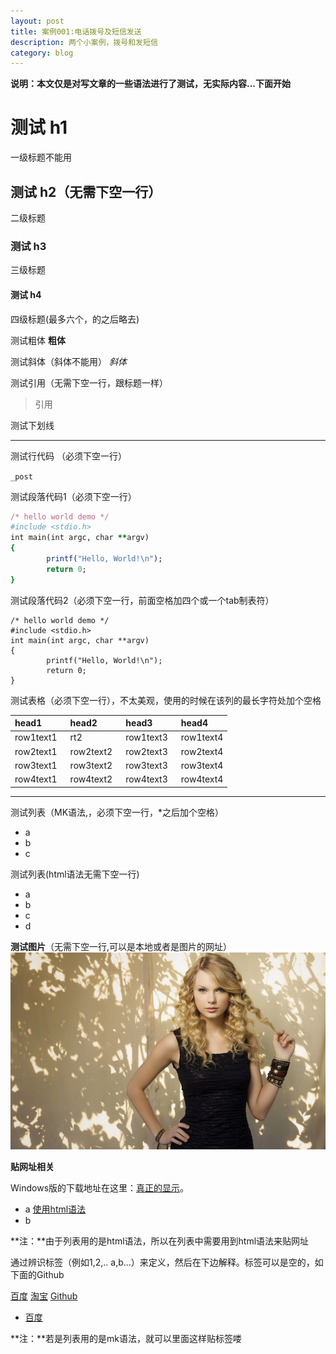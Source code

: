 ```yaml
---
layout: post
title: 案例001:电话拨号及短信发送
description: 两个小案例，拨号和发短信
category: blog
---
```


**说明：本文仅是对写文章的一些语法进行了测试，无实际内容...下面开始**

# 测试 h1
一级标题不能用

## 测试 h2（无需下空一行）
二级标题

### 测试 h3
三级标题

#### 测试 h4
四级标题(最多六个，的之后略去)

测试粗体
**粗体**

测试斜体（斜体不能用）
*斜体*

测试引用（无需下空一行，跟标题一样）
>引用

测试下划线
- - - 

测试行代码 （必须下空一行）

`_post`

测试段落代码1（必须下空一行）

```ruby
/* hello world demo */
#include <stdio.h>
int main(int argc, char **argv)
{
        printf("Hello, World!\n");
        return 0;
}
```

测试段落代码2（必须下空一行，前面空格加四个或一个tab制表符）

    /* hello world demo */
    #include <stdio.h>
    int main(int argc, char **argv)
    {
            printf("Hello, World!\n");
            return 0;
    }

测试表格（必须下空一行），不太美观，使用的时候在该列的最长字符处加个空格

|head1|head2|head3|head4
|:---|:---|:---|:---|
|row1text1&ensp;|rt2|row1text3&ensp;|row1text4
|row2text1|row2text2&ensp;|row2text3|row2text4
|row3text1|row3text2|row3text3|row3text4
|row4text1|row4text2|row4text3|row4text4

- - - 

测试列表（MK语法,，必须下空一行，*之后加个空格）

* a
* b
* c

测试列表(html语法无需下空一行)
<ul>
    <li>a</li>
    <li>b</li>
    <li>c</li>
    <li>d</li>
</ul>

**测试图片**（无需下空一行,可以是本地或者是图片的网址）
![Taylor](/images/other/taylor-01.jpg)

**贴网址相关**

Windows版的下载地址在这里：[真正的显示](http://code.google.com/p/msysgit/downloads/list "放上去会显示此提示")。
<ul>
	<li> a <a href="https://www.dnspod.cn/Support">使用html语法</a></li>
	<li> b </li>
</ul>
**注：**由于列表用的是html语法，所以在列表中需要用到html语法来贴网址

通过辨识标签（例如1,2,.. a,b...）来定义，然后在下边解释。标签可以是空的，如下面的Github

[百度][1]   [淘宝][2]   [Github][]

*  [百度][1]

**注：**若是列表用的是mk语法，就可以里面这样贴标签喽


[Github]: http://github.com "Github（前面冒号处至少一个以上空格或tab）"
[1]: http://www.baidu.com  "跳往百度"
[2]: http://www.taobao.com  "跳往淘宝"